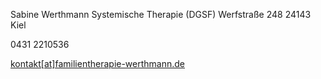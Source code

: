 Sabine Werthmann
Systemische Therapie (DGSF)
Werfstraße 248
24143 Kiel

0431 2210536

[kontakt[at]familientherapie-werthmann.de](mailto:kontakt@familientherapie-werthmann.de?subject=Anfrage)